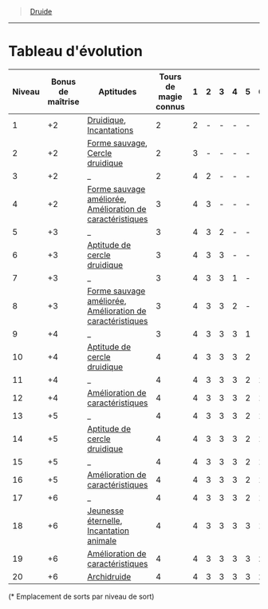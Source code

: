 ﻿---
!ClassEvolutionItem
Id: druid_hd.md#tableau-dévolution
ParentLink: druid_hd.md#druide
Name: Tableau d'évolution
ParentName: Druide
NameLevel: 1
Attributes: {}
AttributesDictionary: >+
  {}

---
> [Druide](hd_druid.md)

---

# Tableau d'évolution

|Niveau|Bonus de maîtrise|Aptitudes|Tours de magie connus|1|2|3|4|5|6|7|8|9|
|---|---|---|---|---|---|---|---|---|---|---|---|---|
|1|+2|[Druidique](hd_druid_druidique.md), [Incantations](hd_druid_incantations.md)|2|2|-|-|-|-|-|-|-|-|
|2|+2|[Forme sauvage](hd_druid_forme_sauvage.md), [Cercle druidique](hd_druid_cercle_druidique.md)|2|3|-|-|-|-|-|-|-|-|
|3|+2|_|2|4|2|-|-|-|-|-|-|-|
|4|+2|[Forme sauvage améliorée](hd_druid_forme_sauvage.md), [Amélioration de caractéristiques](hd_druid_amelioration_de_caracteristiques.md)|3|4|3|-|-|-|-|-|-|-|
|5|+3|_|3|4|3|2|-|-|-|-|-|-|
|6|+3|[Aptitude de cercle druidique](hd_druid_cercle_druidique.md)|3|4|3|3|-|-|-|-|-|-|
|7|+3|_|3|4|3|3|1|-|-|-|-|-|
|8|+3|[Forme sauvage améliorée](hd_druid_forme_sauvage.md), [Amélioration de caractéristiques](hd_druid_amelioration_de_caracteristiques.md)|3|4|3|3|2|-|-|-|-|-|
|9|+4|_|3|4|3|3|3|1|-|-|-|-|
|10|+4|[Aptitude de cercle druidique](hd_druid_cercle_druidique.md)|4|4|3|3|3|2|-|-|-|-|
|11|+4|_|4|4|3|3|3|2|1|-|-|-|
|12|+4|[Amélioration de caractéristiques](hd_druid_amelioration_de_caracteristiques.md)|4|4|3|3|3|2|1|-|-|-|
|13|+5|_|4|4|3|3|3|2|1|1|-|-|
|14|+5|[Aptitude de cercle druidique](hd_druid_cercle_druidique.md)|4|4|3|3|3|2|1|1|-|-|
|15|+5|_|4|4|3|3|3|2|1|1|1|-|
|16|+5|[Amélioration de caractéristiques](hd_druid_amelioration_de_caracteristiques.md)|4|4|3|3|3|2|1|1|1|-|
|17|+6|_|4|4|3|3|3|2|1|1|1|1|
|18|+6|[Jeunesse éternelle](hd_druid_jeunesse_eternelle.md), [Incantation animale](hd_druid_incantation_animale.md)|4|4|3|3|3|3|1|1|1|1|
|19|+6|[Amélioration de caractéristiques](hd_druid_amelioration_de_caracteristiques.md)|4|4|3|3|3|3|2|1|1|1|
|20|+6|[Archidruide](hd_druid_archidruide.md)|4|4|3|3|3|3|2|2|1|1|

(* Emplacement de sorts par niveau de sort)

